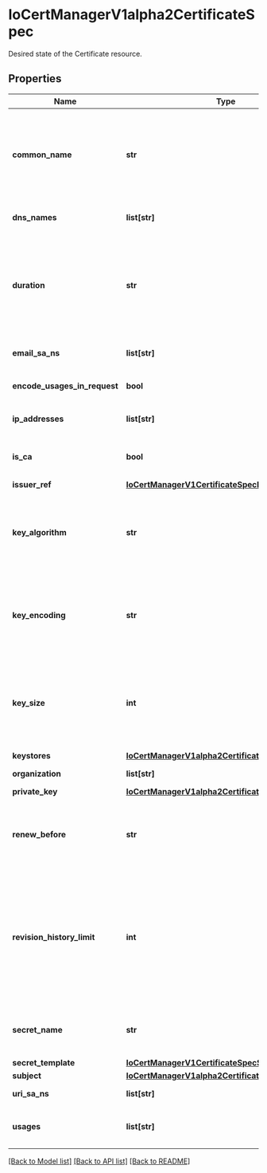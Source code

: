 # IoCertManagerV1alpha2CertificateSpec

Desired state of the Certificate resource.
## Properties
Name | Type | Description | Notes
------------ | ------------- | ------------- | -------------
**common_name** | **str** | CommonName is a common name to be used on the Certificate. The CommonName should have a length of 64 characters or fewer to avoid generating invalid CSRs. This value is ignored by TLS kubernetes.clients when any subject alt name is set. This is x509 behaviour: https://tools.ietf.org/html/rfc6125#section-6.4.4 | [optional] 
**dns_names** | **list[str]** | DNSNames is a list of DNS subjectAltNames to be set on the Certificate. | [optional] 
**duration** | **str** | The requested &#39;duration&#39; (i.e. lifetime) of the Certificate. This option may be ignored/overridden by some issuer types. If unset this defaults to 90 days. Certificate will be renewed either 2/3 through its duration or &#x60;renewBefore&#x60; period before its expiry, whichever is later. Minimum accepted duration is 1 hour. Value must be in units accepted by Go time.ParseDuration https://golang.org/pkg/time/#ParseDuration | [optional] 
**email_sa_ns** | **list[str]** | EmailSANs is a list of email subjectAltNames to be set on the Certificate. | [optional] 
**encode_usages_in_request** | **bool** | EncodeUsagesInRequest controls whether key usages should be present in the CertificateRequest | [optional] 
**ip_addresses** | **list[str]** | IPAddresses is a list of IP address subjectAltNames to be set on the Certificate. | [optional] 
**is_ca** | **bool** | IsCA will mark this Certificate as valid for certificate signing. This will automatically add the &#x60;cert sign&#x60; usage to the list of &#x60;usages&#x60;. | [optional] 
**issuer_ref** | [**IoCertManagerV1CertificateSpecIssuerRef**](IoCertManagerV1CertificateSpecIssuerRef.md) |  | 
**key_algorithm** | **str** | KeyAlgorithm is the private key algorithm of the corresponding private key for this certificate. If provided, allowed values are either &#x60;rsa&#x60; or &#x60;ecdsa&#x60; If &#x60;keyAlgorithm&#x60; is specified and &#x60;keySize&#x60; is not provided, key size of 256 will be used for &#x60;ecdsa&#x60; key algorithm and key size of 2048 will be used for &#x60;rsa&#x60; key algorithm. | [optional] 
**key_encoding** | **str** | KeyEncoding is the private key cryptography standards (PKCS) for this certificate&#39;s private key to be encoded in. If provided, allowed values are &#x60;pkcs1&#x60; and &#x60;pkcs8&#x60; standing for PKCS#1 and PKCS#8, respectively. If KeyEncoding is not specified, then &#x60;pkcs1&#x60; will be used by default. | [optional] 
**key_size** | **int** | KeySize is the key bit size of the corresponding private key for this certificate. If &#x60;keyAlgorithm&#x60; is set to &#x60;rsa&#x60;, valid values are &#x60;2048&#x60;, &#x60;4096&#x60; or &#x60;8192&#x60;, and will default to &#x60;2048&#x60; if not specified. If &#x60;keyAlgorithm&#x60; is set to &#x60;ecdsa&#x60;, valid values are &#x60;256&#x60;, &#x60;384&#x60; or &#x60;521&#x60;, and will default to &#x60;256&#x60; if not specified. No other values are allowed. | [optional] 
**keystores** | [**IoCertManagerV1alpha2CertificateSpecKeystores**](IoCertManagerV1alpha2CertificateSpecKeystores.md) |  | [optional] 
**organization** | **list[str]** | Organization is a list of organizations to be used on the Certificate. | [optional] 
**private_key** | [**IoCertManagerV1alpha2CertificateSpecPrivateKey**](IoCertManagerV1alpha2CertificateSpecPrivateKey.md) |  | [optional] 
**renew_before** | **str** | How long before the currently issued certificate&#39;s expiry cert-manager should renew the certificate. The default is 2/3 of the issued certificate&#39;s duration. Minimum accepted value is 5 minutes. Value must be in units accepted by Go time.ParseDuration https://golang.org/pkg/time/#ParseDuration | [optional] 
**revision_history_limit** | **int** | revisionHistoryLimit is the maximum number of CertificateRequest revisions that are maintained in the Certificate&#39;s history. Each revision represents a single &#x60;CertificateRequest&#x60; created by this Certificate, either when it was created, renewed, or Spec was changed. Revisions will be removed by oldest first if the number of revisions exceeds this number. If set, revisionHistoryLimit must be a value of &#x60;1&#x60; or greater. If unset (&#x60;nil&#x60;), revisions will not be garbage collected. Default value is &#x60;nil&#x60;. | [optional] 
**secret_name** | **str** | SecretName is the name of the secret resource that will be automatically created and managed by this Certificate resource. It will be populated with a private key and certificate, signed by the denoted issuer. | 
**secret_template** | [**IoCertManagerV1CertificateSpecSecretTemplate**](IoCertManagerV1CertificateSpecSecretTemplate.md) |  | [optional] 
**subject** | [**IoCertManagerV1alpha2CertificateSpecSubject**](IoCertManagerV1alpha2CertificateSpecSubject.md) |  | [optional] 
**uri_sa_ns** | **list[str]** | URISANs is a list of URI subjectAltNames to be set on the Certificate. | [optional] 
**usages** | **list[str]** | Usages is the set of x509 usages that are requested for the certificate. Defaults to &#x60;digital signature&#x60; and &#x60;key encipherment&#x60; if not specified. | [optional] 

[[Back to Model list]](../README.md#documentation-for-models) [[Back to API list]](../README.md#documentation-for-api-endpoints) [[Back to README]](../README.md)


